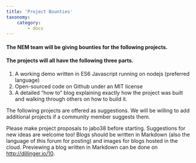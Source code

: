 ```yaml
---
title: 'Project Bounties'
taxonomy:
    category:
        - docs
---
```


#### The NEM team will be giving bounties for the following projects. 
#### The projects will all have the following three parts.

1. A working demo written in ES6 Javascript running on nodejs (preferred language)
2. Open-sourced code on Github under an MIT license
3. A detailed “how to” blog explaining exactly how the project was built and walking through others on how to build it.

The following projects are offered as suggestions. We will be willing to add additional projects if a community member suggests them.

Please make project proposals to jabo38 before starting. Suggestions for new ideas are welcome too! Blogs should be written in Markdown (also the language of this forum for posting) and images for blogs hosted in the cloud. Previewing a blog written in Markdown can be done on http://dillinger.io/10.
